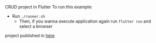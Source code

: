 CRUD project in Flutter
To run this example:
- Run `./runner.sh`
    - Then, if you wanna execute application again run `flutter run` and select a browser 

project published in [here](https://seemly-pleasure.surge.sh/#/)

